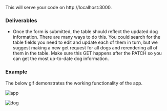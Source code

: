 This will serve your code on http://localhost:3000.

### Deliverables

- Once the form is submitted, the table should reflect the updated dog information. There are many ways to do this. You could search for the table fields you need to edit and update each of them in turn, but we suggest making a new get request for all dogs and rerendering all of them in the table. Make sure this GET happens after the PATCH so you can get the most up-to-date dog information.

### Example

The below gif demonstrates the working functionality of the app.

![app](assets/app.gif)

![dog](assets/dog-show.jpg)
